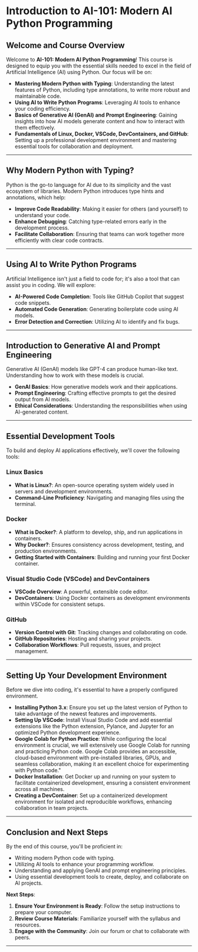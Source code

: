 # Introduction to AI-101: Modern AI Python Programming

## Welcome and Course Overview

Welcome to **AI-101: Modern AI Python Programming**! This course is designed to equip you with the essential skills needed to excel in the field of Artificial Intelligence (AI) using Python. Our focus will be on:

- **Mastering Modern Python with Typing**: Understanding the latest features of Python, including type annotations, to write more robust and maintainable code.
- **Using AI to Write Python Programs**: Leveraging AI tools to enhance your coding efficiency.
- **Basics of Generative AI (GenAI) and Prompt Engineering**: Gaining insights into how AI models generate content and how to interact with them effectively.
- **Fundamentals of Linux, Docker, VSCode, DevContainers, and GitHub**: Setting up a professional development environment and mastering essential tools for collaboration and deployment.

---

## Why Modern Python with Typing?

Python is the go-to language for AI due to its simplicity and the vast ecosystem of libraries. Modern Python introduces type hints and annotations, which help:

- **Improve Code Readability**: Making it easier for others (and yourself) to understand your code.
- **Enhance Debugging**: Catching type-related errors early in the development process.
- **Facilitate Collaboration**: Ensuring that teams can work together more efficiently with clear code contracts.

---

## Using AI to Write Python Programs

Artificial Intelligence isn't just a field to code for; it's also a tool that can assist you in coding. We will explore:

- **AI-Powered Code Completion**: Tools like GitHub Copilot that suggest code snippets.
- **Automated Code Generation**: Generating boilerplate code using AI models.
- **Error Detection and Correction**: Utilizing AI to identify and fix bugs.

---

## Introduction to Generative AI and Prompt Engineering

Generative AI (GenAI) models like GPT-4 can produce human-like text. Understanding how to work with these models is crucial.

- **GenAI Basics**: How generative models work and their applications.
- **Prompt Engineering**: Crafting effective prompts to get the desired output from AI models.
- **Ethical Considerations**: Understanding the responsibilities when using AI-generated content.

---

## Essential Development Tools

To build and deploy AI applications effectively, we'll cover the following tools:

### Linux Basics

- **What is Linux?**: An open-source operating system widely used in servers and development environments.
- **Command-Line Proficiency**: Navigating and managing files using the terminal.

### Docker

- **What is Docker?**: A platform to develop, ship, and run applications in containers.
- **Why Docker?**: Ensures consistency across development, testing, and production environments.
- **Getting Started with Containers**: Building and running your first Docker container.

### Visual Studio Code (VSCode) and DevContainers

- **VSCode Overview**: A powerful, extensible code editor.
- **DevContainers**: Using Docker containers as development environments within VSCode for consistent setups.

### GitHub

- **Version Control with Git**: Tracking changes and collaborating on code.
- **GitHub Repositories**: Hosting and sharing your projects.
- **Collaboration Workflows**: Pull requests, issues, and project management.

---

## Setting Up Your Development Environment


<!--  -->


Before we dive into coding, it's essential to have a properly configured environment.  

- **Installing Python 3.x**: Ensure you set up the latest version of Python to take advantage of the newest features and improvements.  
- **Setting Up VSCode**: Install Visual Studio Code and add essential extensions like the Python extension, Pylance, and Jupyter for an optimized Python development experience.
- **Google Colab for Python Practice**: While configuring the local environment is crucial, we will extensively use Google Colab for running and practicing Python code. Google Colab provides an accessible, cloud-based environment with pre-installed libraries, GPUs, and seamless collaboration, making it an excellent choice for experimenting with Python code."  
- **Docker Installation**: Get Docker up and running on your system to facilitate containerized development, ensuring a consistent environment across all machines.  
- **Creating a DevContainer**: Set up a containerized development environment for isolated and reproducible workflows, enhancing collaboration in team projects.  

<!--  -->
---

## Conclusion and Next Steps

By the end of this course, you'll be proficient in:

- Writing modern Python code with typing.
- Utilizing AI tools to enhance your programming workflow.
- Understanding and applying GenAI and prompt engineering principles.
- Using essential development tools to create, deploy, and collaborate on AI projects.

**Next Steps**:

1. **Ensure Your Environment is Ready**: Follow the setup instructions to prepare your computer.
2. **Review Course Materials**: Familiarize yourself with the syllabus and resources.
3. **Engage with the Community**: Join our forum or chat to collaborate with peers.

---
